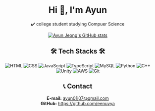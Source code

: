 <div align="center">

  # Hi 👋, I'm Ayun
✔️ college student studying Compuer Science

[![Ayun Jeong's GitHub stats](https://github-readme-stats.vercel.app/api?username=eenuyya&hide=stars,issues)](https://github.com/eenuyya/github-readme-stats)

## 🛠 Tech Stacks 🛠
<img alt="HTML" src="https://img.shields.io/badge/HTML5-E34F26.svg?&style=for-the-badge&logo=HTML5&logoColor=white"/> <img alt="CSS" src="https://img.shields.io/badge/CSS3-1572B6.svg?&style=for-the-badge&logo=CSS3&logoColor=white"/> <img alt="JavaScript" src="https://img.shields.io/badge/JavaScript-F7DF1E.svg?&style=for-the-badge&logo=JavaScript&logoColor=black"/> <img alt="TypeScript" src="https://img.shields.io/badge/TypeScript-3178C6.svg?&style=for-the-badge&logo=TypeScript&logoColor=white"/> <img alt="MySQL" src ="https://img.shields.io/badge/MySQL-4479A1.svg?&style=for-the-badge&logo=MySQL&logoColor=white"/> <img alt="Python" src="https://img.shields.io/badge/Python-3776AB.svg?&style=for-the-badge&logo=Python&logoColor=white"/> <img alt="C++" src="https://img.shields.io/badge/C++-00599C.svg?&style=for-the-badge&logo=C%2B%2B&logoColor=white"/> <img alt="Unity" src="https://img.shields.io/badge/Unity-000000.svg?&style=for-the-badge&logo=Unity&logoColor=white"/> <img alt="AWS" src="https://img.shields.io/badge/AWS-232F3E.svg?&style=for-the-badge&logo=Amazon-AWS&logoColor=white"/> <img alt="Git" src="https://img.shields.io/badge/Git-F05032.svg?&style=for-the-badge&logo=Git&logoColor=white"/>

## 📞 Contact

**E-mail:** ayun01j07@gmail.com <br>
**GitHub:** https://github.com/eenuyya
